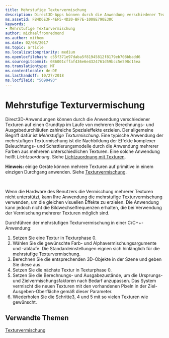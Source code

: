 ```yaml
---
title: Mehrstufige Texturvermischung
description: Direct3D-Apps können durch die Anwendung verschiedener Texturen auf eine Primitive im Laufe von mehreren Berechnungs- und Ausgabedurchläufen zahlreiche Spezialeffekte erzielen.
ms.assetid: FB4D6E3F-4EF5-4D20-BF7E-1008E790E30C
keywords:
- Mehrstufige Texturvermischung
author: michaelfromredmond
ms.author: mithom
ms.date: 02/08/2017
ms.topic: article
ms.localizationpriority: medium
ms.openlocfilehash: c55f371e97daba5f81945812f8179eb708bbadd6
ms.sourcegitcommit: 086001cffaf436e6e4324761d59bcc5e598c15ea
ms.translationtype: MT
ms.contentlocale: de-DE
ms.lasthandoff: 10/27/2018
ms.locfileid: "5699493"
---
```

# <a name="multipass-texture-blending"></a>Mehrstufige Texturvermischung


Direct3D-Anwendungen können durch die Anwendung verschiedener Texturen auf einen Grundtyp im Laufe von mehreren Berechnungs- und Ausgabedurchläufen zahlreiche Spezialeffekte erzielen. Der allgemeine Begriff dafür ist *Mehrstufige Texturmischung*. Eine typische Anwendung der mehrstufigen Texturmischung ist die Nachbildung der Effekte komplexer Beleuchtungs- und Schattierungsmodelle durch die Anwendung mehrerer Farben aus mehreren unterschiedlichen Texturen. Eine solche Anwendung heißt *Lichtzuordnung*. Siehe [Lichtzuordnung mit Texturen](light-mapping-with-textures.md).

**Hinweis:**  einige Geräte können mehrere Texturen auf primitive in einem einzigen Durchgang anwenden. Siehe [Texturvermischung](texture-blending.md).

 

Wenn die Hardware des Benutzers die Vermischung mehrerer Texturen nicht unterstützt, kann Ihre Anwendung die mehrstufige Texturvermischung verwenden, um die gleichen visuellen Effekte zu erzielen. Die Anwendung kann jedoch nicht die Bildwechselfrequenzen erhalten, die bei Verwendung der Vermischung mehrerer Texturen möglich sind.

Durchführen der mehrstufigen Texturvermischung in einer C/C++-Anwendung:

1.  Setzen Sie eine Textur in Texturphase 0.
2.  Wählen Sie die gewünschte Farb- und Alphavermischungsargumente und -abläufe. Die Standardeinstellungen eignen sich hinlänglich für die mehrstufige Texturvermischung.
3.  Berechnen Sie die entsprechenden 3D-Objekte in der Szene und geben Sie diese aus.
4.  Setzen Sie die nächste Textur in Texturphase 0.
5.  Setzen Sie die Berechnungs- und Ausgabezustände, um die Ursprungs- und Zielvermischungsfaktoren nach Bedarf anzupassen. Das System vermischt die neuen Texturen mit den vorhandenen Pixeln in der Ziel-Ausgeben-Oberfläche gemäß dieser Parameter.
6.  Wiederholen Sie die Schritte3, 4 und 5 mit so vielen Texturen wie gewünscht.

## <a name="span-idrelated-topicsspanrelated-topics"></a><span id="related-topics"></span>Verwandte Themen


[Texturvermischung](texture-blending.md)

 

 




